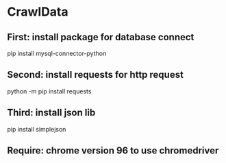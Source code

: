 # CrawlData
## First: install package for database connect
pip install mysql-connector-python
## Second: install requests for http request
python -m pip install requests
## Third: install json lib
pip install simplejson
## Require: chrome version 96 to use chromedriver
